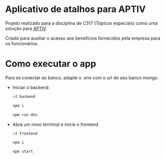 # Aplicativo de atalhos para APTIV
Projeto realizado para a disciplina de C317 (Tópicos especiais) como uma solução para [APTIV](https://www.aptiv.com/).

Criado para auxiliar o acesso aos benefícios fornecidos pela empresa para os funcionários.


# Como executar o app

Para se conectar ao banco, adapte o .env com o url de seu banco mongo.

   
- Iniciar o backend:
  
   ```sh
   cd backend
   ```
   ```sh
   npm i
   ```
   ```sh
   npm run dev
   ```
   
- Abra um novo terminal e inicie o frontend

   ```sh
   cd frontend
   ```
   ```sh
   npm i 
   ```
   ```sh
   npm start
   ```
  

